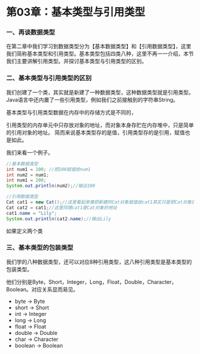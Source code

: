 # 第03章：基本类型与引用类型

### 一、再谈数据类型

在第二章中我们学习到数据类型分为【基本数据类型】和【引用数据类型】，这里我们简称基本类型和引用类型。基本类型包括四类八种，这里不再一一介绍，本节我们主要讲解引用类型。并探讨基本类型与引用类型的区别。

### 二、基本类型与引用类型的区别

我们创建了一个类，其实就是新建了一种数据类型，这种数据类型就是引用类型。Java语言中还内置了一些引用类型，例如我们之前接触到的字符串String。

基本类型与引用类型数据在内存中的存储方式是不同的，

引用类型的内存单元中只存放对象的地址，而对象本身存贮在内存堆中，只是简单的引用对象的地址。
简而来说基本类型存的是值，引用类型存的是引用，赋值也是如此。


我们来看一个例子。

``` java
//基本数据类型
int num1 = 100; //把100赋值给num1
int num2 = num1;
int num1 = 200;
System.out.println(num2);//输出100

//引用数据类型
Cat cat1 = new Cat();//这里看起来像把新建的Cat对象赋值给cat1其实只是把Cat对象的引用（即存储Cat对象的地址）赋值给了cat1
Cat cat2 = cat1;//这里同理cat1是Cat对象的地址
cat1.name = "Lily";
System.out.println(cat2.name);//输出Lily
```


如果定义两个类

### 三、基本类型的包装类型

我们学的八种数据类型，还可以对应8种引用类型，这八种引用类型是基本类型的包装类型。

他们分别是Byte，Short，Integer，Long，Float，Double，Character，Boolean。对应关系显而易见。

* byte →	Byte
* short	→	Short
* int	→	Integer
* long →	Long
* float	→	Float
* double	→	Double
* char	→	Character
* boolean →	Boolean









